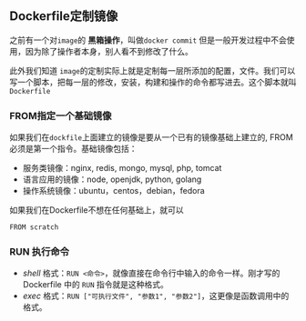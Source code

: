 ## Dockerfile定制镜像

之前有一个对`image`的 **黑箱操作**，叫做`docker commit` 但是一般开发过程中不会使用，因为除了操作者本身，别人看不到修改了什么。

此外我们知道 `image`的定制实际上就是定制每一层所添加的配置，文件。我们可以写一个脚本，把每一层的修改，安装，构建和操作的命令都写进去。这个脚本就叫 `Dockerfile` 



### FROM指定一个基础镜像

如果我们在`dockfile`上面建立的镜像是要从一个已有的镜像基础上建立的, FROM 必须是第一个指令。基础镜像包括：

* 服务类镜像：nginx, redis, mongo, mysql, php, tomcat
* 语言应用的镜像：node, openjdk, python, golang
* 操作系统镜像：ubuntu，centos，debian，fedora

如果我们在Dockerfile不想在任何基础上，就可以

```
FROM scratch
```



### RUN 执行命令

* *shell* 格式：`RUN <命令>`，就像直接在命令行中输入的命令一样。刚才写的 Dockerfile 中的 `RUN` 指令就是这种格式。
* *exec* 格式：`RUN ["可执行文件", "参数1", "参数2"]`，这更像是函数调用中的格式。



